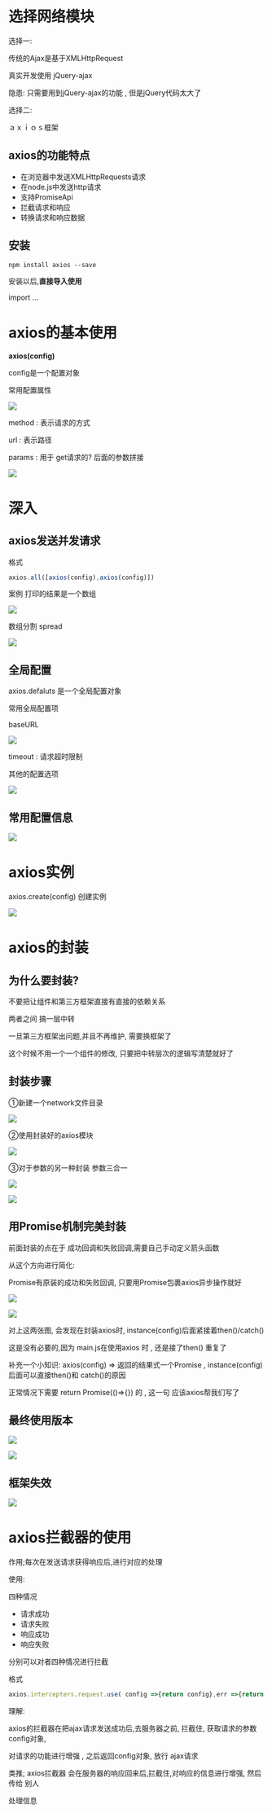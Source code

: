 # 选择网络模块

选择一:

传统的Ajax是基于XMLHttpRequest

真实开发使用 jQuery-ajax

隐患: 只需要用到jQuery-ajax的功能 , 但是jQuery代码太大了

选择二:

ａｘｉｏｓ框架



## axios的功能特点

- 在浏览器中发送XMLHttpRequests请求
- 在node.js中发送http请求
- 支持PromiseApi
- 拦截请求和响应
- 转换请求和响应数据



## 安装

```shell
npm install axios --save
```



安装以后,**直接导入使用**

import …



# axios的基本使用

**axios(config)**

config是一个配置对象

常用配置属性

![](assets\axios-2.jpg)

method : 表示请求的方式

url : 表示路径

params : 用于 get请求的? 后面的参数拼接

![](assets\axios-1.jpg)



# 深入

## axios发送并发请求

格式

```javascript
axios.all([axios(config),axios(config)])
```

案例    打印的结果是一个数组

![](assets\axios-3.jpg)

数组分割  spread

![](assets\axios-4.jpg)



## 全局配置

axios.defaluts 是一个全局配置对象

常用全局配置项

baseURL

![](assets\axios-6.jpg)

timeout : 请求超时限制

其他的配置选项

![](assets\axios-5.jpg)



## 常用配置信息

![](assets\axios-7.jpg)





# axios实例

axios.create(config)  创建实例

![](assets\axios-8.jpg)



# axios的封装

## 为什么要封装?

不要把让组件和第三方框架直接有直接的依赖关系

两者之间 搞一层中转 

一旦第三方框架出问题,并且不再维护, 需要换框架了

这个时候不用一个一个组件的修改, 只要把中转层次的逻辑写清楚就好了



## 封装步骤

①新建一个network文件目录

![](C:\Users\lenovo\Desktop\前端博客MarkDown\assets\axios-9.jpg)

②使用封装好的axios模块

![](assets\axios-10.jpg)

③对于参数的另一种封装   参数三合一

![](assets\axios-11.jpg)

![](assets\axios-12.jpg)



## 用Promise机制完美封装

前面封装的点在于   成功回调和失败回调,需要自己手动定义箭头函数

从这个方向进行简化:

Promise有原装的成功和失败回调,  只要用Promise包裹axios异步操作就好

![](assets\axios-14.jpg)

![](assets\axios-15.jpg)

对上这两张图, 会发现在封装axios时,  instance(config)后面紧接着then()/catch()  

这是没有必要的,因为 main.js在使用axios 时 , 还是接了then()   重复了

补充一个小知识:  axios(config) => 返回的结果式一个Promise , instance(config)后面可以直接then()和 catch()的原因

正常情况下需要 return Promise(()=>{}) 的  , 这一句 应该axios帮我们写了



## 最终使用版本

![](assets\axios-16.jpg)

![](assets\axios-76.jpg)



## 框架失效

![](assets\axios-18.jpg)



# axios拦截器的使用

作用;每次在发送请求获得响应后,进行对应的处理



使用:

四种情况

- 请求成功
- 请求失败
- 响应成功
- 响应失败

分别可以对者四种情况进行拦截



格式

```javascript
axios.intercepters.request.use( config =>{return config},err =>{return err})
```



理解:

axios的拦截器在把ajax请求发送成功后,去服务器之前,  拦截住, 获取请求的参数config对象,

对请求的功能进行增强 , 之后返回config对象, 放行 ajax请求

类推; axios拦截器 会在服务器的响应回来后,拦截住,对响应的信息进行增强, 然后传给 别人

处理信息

